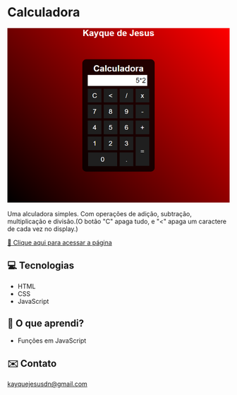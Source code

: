 # Calculadora

![preview](./.github/calculadora.png)

Uma alculadora simples. Com operações de adição, subtração, multiplicação e divisão.(O botão "C" apaga tudo, e "<" apaga um caractere de cada vez no display.)


[🔗 Clique aqui para acessar a página]()

## 💻 Tecnologias

- HTML
- CSS
- JavaScript

## 📖 O que aprendi?
- Funções em JavaScript

## ✉️ Contato

kayquejesusdn@gmail.com